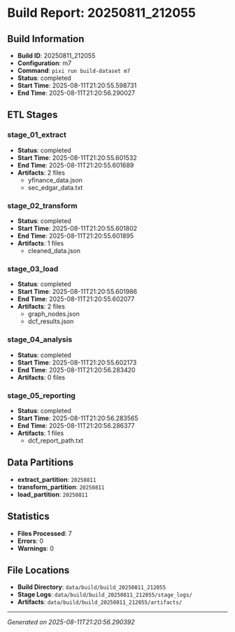 # Build Report: 20250811_212055

## Build Information

- **Build ID**: 20250811_212055
- **Configuration**: m7
- **Command**: `pixi run build-dataset m7`
- **Status**: completed
- **Start Time**: 2025-08-11T21:20:55.598731
- **End Time**: 2025-08-11T21:20:56.290027

## ETL Stages

### stage_01_extract

- **Status**: completed
- **Start Time**: 2025-08-11T21:20:55.601532
- **End Time**: 2025-08-11T21:20:55.601689
- **Artifacts**: 2 files
  - yfinance_data.json
  - sec_edgar_data.txt

### stage_02_transform

- **Status**: completed
- **Start Time**: 2025-08-11T21:20:55.601802
- **End Time**: 2025-08-11T21:20:55.601895
- **Artifacts**: 1 files
  - cleaned_data.json

### stage_03_load

- **Status**: completed
- **Start Time**: 2025-08-11T21:20:55.601986
- **End Time**: 2025-08-11T21:20:55.602077
- **Artifacts**: 2 files
  - graph_nodes.json
  - dcf_results.json

### stage_04_analysis

- **Status**: completed
- **Start Time**: 2025-08-11T21:20:55.602173
- **End Time**: 2025-08-11T21:20:56.283420
- **Artifacts**: 0 files

### stage_05_reporting

- **Status**: completed
- **Start Time**: 2025-08-11T21:20:56.283565
- **End Time**: 2025-08-11T21:20:56.286377
- **Artifacts**: 1 files
  - dcf_report_path.txt

## Data Partitions

- **extract_partition**: `20250811`
- **transform_partition**: `20250811`
- **load_partition**: `20250811`

## Statistics

- **Files Processed**: 7
- **Errors**: 0
- **Warnings**: 0

## File Locations

- **Build Directory**: `data/build/build_20250811_212055`
- **Stage Logs**: `data/build/build_20250811_212055/stage_logs/`
- **Artifacts**: `data/build/build_20250811_212055/artifacts/`

---
*Generated on 2025-08-11T21:20:56.290392*
